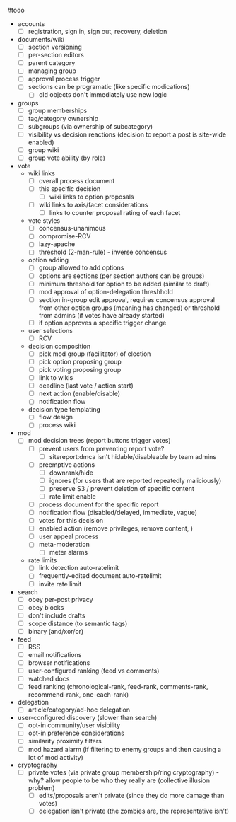 #todo
- accounts
	- [ ] registration, sign in, sign out, recovery, deletion
- documents/wiki
	- [ ] section versioning
	- [ ] per-section editors
	- [ ] parent category
	- [ ] managing group
	- [ ] approval process trigger
	- [ ] sections can be programatic (like specific modications)
		- [ ] old objects don't immediately use new logic
- groups
	- [ ] group memberships
	- [ ] tag/category ownership
	- [ ] subgroups (via ownership of subcategory)
	- [ ] visibility vs decision reactions (decision to report a post is site-wide enabled)
	- [ ] group wiki
	- [ ] group vote ability (by role)
- vote
	- wiki links
		- [ ] overall process document
		- [ ] this specific decision
			- [ ] wiki links to option proposals
		- [ ] wiki links to axis/facet considerations
			- [ ] links to counter proposal rating of each facet
	- vote styles
		- [ ] concensus-unanimous
		- [ ] compromise-RCV
		- [ ] lazy-apache
		- [ ] threshold (2-man-rule) - inverse concensus
	- option adding
		- [ ] group allowed to add options
		- [ ] options are sections (per section authors can be groups)
		- [ ] minimum threshold for option to be added (similar to draft)
		- [ ] mod approval of option-delegation threshhold
		- [ ] section in-group edit approval, requires concensus approval from other option groups (meaning has changed) or threshold from admins (if votes have already started)
		- [ ] if option approves a specific trigger change
	- user selections
		- [ ] RCV
	- decision composition
		- [ ] pick mod group (facilitator) of election
		- [ ] pick option proposing group
		- [ ] pick voting proposing group
		- [ ] link to wikis
		- [ ] deadline (last vote / action start)
		- [ ] next action (enable/disable)
		- [ ] notification flow
	- decision type templating
		- [ ] flow design
		- [ ] process wiki
- mod
	- [ ] mod decision trees (report buttons trigger votes)
		- [ ] prevent users from preventing report vote?
			- [ ] sitereport:dmca isn't hidable/disableable by team admins
		- [ ] preemptive actions
			- [ ] downrank/hide
			- [ ] ignores (for users that are reported repeatedly maliciously)
			- [ ] preserve S3 / prevent deletion of specific content
			- [ ] rate limit enable
		- [ ] process document for the specific report
		- [ ] notification flow (disabled/delayed, immediate, vague)
		- [ ] votes for this decision
		- [ ] enabled action (remove privileges, remove content, )
		- [ ] user appeal process
		- [ ] meta-moderation
			- [ ] meter alarms
	- rate limits
		- [ ] link detection auto-ratelimit
		- [ ] frequently-edited document auto-ratelimit
		- [ ] invite rate limit
- search
	- [ ] obey per-post privacy
	- [ ] obey blocks
	- [ ] don't include drafts
	- [ ] scope distance (to semantic tags)
	- [ ] binary (and/xor/or)
- feed
	- [ ] RSS
	- [ ] email notifications
	- [ ] browser notifications
	- [ ] user-configured ranking (feed vs comments)
	- [ ] watched docs
	- [ ] feed ranking (chronological-rank, feed-rank, comments-rank, recommend-rank, one-each-rank)
- delegation
	- [ ] article/category/ad-hoc delegation
- user-configured discovery (slower than search)
	- [ ] opt-in community/user visibility
	- [ ] opt-in preference considerations
	- [ ] similarity proximity filters
	- [ ] mod hazard alarm (if filtering to enemy groups and then causing a lot of mod activity)
- cryptography
	- [ ] private votes (via private group membership/ring cryptography) - why? allow people to be who they really are (collective illusion problem)
		- [ ] edits/proposals aren't private (since they do more damage than votes)
		- [ ] delegation isn't private (the zombies are, the representative isn't)
